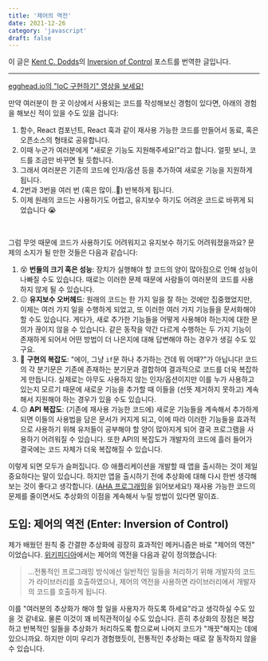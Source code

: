 ```yaml
---
title: '제어의 역전'
date: 2021-12-26
category: 'javascript'
draft: false
---
```


이 글은 [Kent C. Dodds](https://kentcdodds.com/)의 [Inversion of Control](https://kentcdodds.com/blog/inversion-of-control) 포스트를 번역한 글입니다.

<hr class="custom-hr">

[egghead.io의 "IoC 구현하기" 영상을 보세요!](https://egghead.io/lessons/javascript-implement-inversion-of-control)

만약 여러분이 한 곳 이상에서 사용되는 코드를 작성해보신 경험이 있다면, 아래의 경험을 해보신 적이 있을 수도 있을 겁니다:

1. 함수, React 컴포넌트, React 훅과 같이 재사용 가능한 코드를 만들어서 동료, 혹은 오픈소스의 형태로 공유합니다.
2. 이때 누군가 여러분에게 "새로운 기능도 지원해주세요!"라고 합니다. 얼핏 보니, 코드를 조금만 바꾸면 될 듯합니다.
3. 그래서 여러분은 기존의 코드에 인자/옵션 등을 추가하여 새로운 기능을 지원하게 됩니다.
4. 2번과 3번을 여러 번 (혹은 많이..😬) 반복하게 됩니다.
5. 이제 원래의 코드는 사용하기도 어렵고, 유지보수 하기도 어려운 코드로 바뀌게 되었습니다 😭

<br/>

그럼 무엇 때문에 코드가 사용하기도 어려워지고 유지보수 하기도 어려워졌을까요? 문제의 소지가 될 만한 것들은 다음과 같습니다:

1. 😵 **번들의 크기 혹은 성능**: 장치가 실행해야 할 코드의 양이 많아짐으로 인해 성능이 나빠질 수도 있습니다. 때로는 이러한 문제 때문에 사람들이 여러분의 코드를 사용하지 않게 될 수 있습니다.
2. 😖 **유지보수 오버헤드**: 원래의 코드는 한 가지 일을 잘 하는 것에만 집중했었지만, 이제는 여러 가지 일을 수행하게 되었고, 또 이러한 여러 가지 기능들을 문서화해야 할 수도 있습니다. 게다가, 새로 추가한 기능들을 어떻게 사용해야 하는지에 대한 문의가 끊이지 않을 수 있습니다. 같은 동작을 약간 다르게 수행하는 두 가지 기능이 존재하게 되어서 어떤 방법이 더 나은지에 대해 답변해야 하는 경우가 생길 수도 있구요.
3. 🐛 **구현의 복잡도**: "에이, 그냥 `if`문 하나 추가하는 건데 뭐 어때?"가 아닙니다! 코드의 각 분기문은 기존에 존재하는 분기문과 결합하여 결과적으로 코드를 더욱 복잡하게 만듭니다. 실제로는 아무도 사용하지 않는 인자/옵션이지만 이를 누가 사용하고 있는지 모르기 때문에 새로운 기능을 추가할 때 이들을 (선뜻 제거하지 못하고) 계속해서 지원해야 하는 경우가 있을 수도 있습니다.
4. 😕 **API 복잡도**: (기존에 재사용 가능한 코드에) 새로운 기능들을 계속해서 추가하게 되면 이들의 사용법을 담은 문서가 커지게 되고, 이에 따라 이러한 기능들을 효과적으로 사용하기 위해 유저들이 공부해야 할 양이 많아지게 되어 결국 프로그램을 사용하기 어려워질 수 있습니다. 또한 API의 복잡도가 개발자의 코드에 흘러 들어가 결국에는 코드 자체가 더욱 복잡해질 수 있습니다.

이렇게 되면 모두가 슬퍼집니다. 😞 애플리케이션을 개발할 때 앱을 출시하는 것이 제일 중요하다는 말이 있습니다. 하지만 앱을 출시하기 전에 추상화에 대해 다시 한번 생각해보는 것이 좋다고 생각합니다. ([AHA 프로그래밍](https://kentcdodds.com/blog/aha-programming)을 읽어보세요!) 재사용 가능한 코드의 문제를 줄이면서도 추상화의 이점을 계속해서 누릴 방법이 있다면 말이죠.

## 도입: 제어의 역전 (Enter: Inversion of Control)

제가 배웠던 원칙 중 간결한 추상화에 굉장히 효과적인 메커니즘은 바로 "제어의 역전" 이었습니다. [위키피디아](https://en.wikipedia.org/wiki/Inversion_of_control)에서는 제어의 역전을 다음과 같이 정의했습니다:

> ...전통적인 프로그래밍 방식에선 일반적인 일들을 처리하기 위해 개발자의 코드가 라이브러리를 호출하였으나, 제어의 역전을 사용하면 라이브러리에서 개발자의 코드를 호출하게 됩니다.

이를 "여러분의 추상화가 해야 할 일을 사용자가 하도록 하세요"라고 생각하실 수도 있을 것 같네요. 물론 이것이 꽤 비직관적이실 수도 있습니다. 흔히 추상화의 장점은 복잡하고 반복적인 일들을 추상화가 처리하도록 함으로써 나머지 코드가 "깨끗"해지는 데에 있으니까요. 하지만 이미 우리가 경험했듯이, 전통적인 추상화는 때로 잘 동작하지 않을 수 있습니다.

